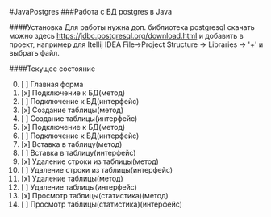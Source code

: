 #JavaPostgres
###Работа с БД postgres в Java

####Установка
Для работы нужна доп. библиотека postgresql скачать можно здесь https://jdbc.postgresql.org/download.html
и добавить в проект, например для Itellij IDEA
File->Project Structure -> Libraries -> '+'
и выбрать файл. 

####Текущее состояние

0. [ ] Главная форма 
1. [x] Подключение к БД(метод)
2. [ ] Подключение к БД(интерфейс)
3. [x] Создание таблицы(метод)
4. [ ] Создание таблицы(интерфейс)
5. [x] Подключение к БД(метод)
6. [ ] Подключение к БД(интерфейс)
7. [x] Вставка в таблицу(метод)
8. [ ] Вставка в таблицу(интерфейс)
9. [x] Удаление строки из таблицы(метод)
10. [ ] Удаление строки из таблицы(интерфейс)
11. [x] Удаление  таблицы(метод)
12. [ ] Удаление таблицы(интерфейс)
13. [x] Просмотр таблицы(статистика)(метод)
14. [ ] Просмотр таблицы(статистика)(интерфейс)